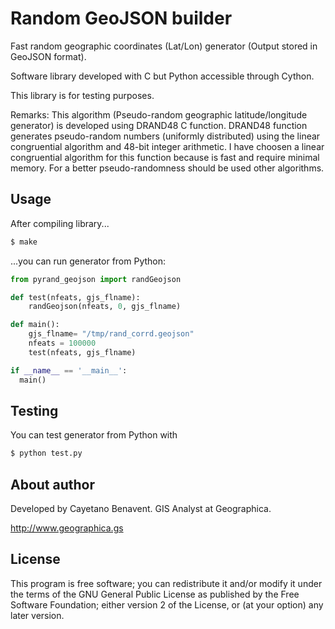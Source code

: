 # Random GeoJSON builder
Fast random geographic coordinates (Lat/Lon) generator (Output stored in GeoJSON format).

Software library developed with C but Python accessible through Cython.

This library is for testing purposes.

Remarks:
This algorithm (Pseudo-random geographic latitude/longitude generator)
is developed using DRAND48 C function. DRAND48 function generates pseudo-random
numbers (uniformly distributed) using the linear congruential algorithm and
48-bit integer arithmetic. I have choosen a linear congruential algorithm for
this function because is fast and require minimal memory. For a better
pseudo-randomness should be used other algorithms.


## Usage
After compiling library...
```bash
$ make
```
...you can run generator from Python:
```python
from pyrand_geojson import randGeojson

def test(nfeats, gjs_flname):
    randGeojson(nfeats, 0, gjs_flname)

def main():
    gjs_flname= "/tmp/rand_corrd.geojson"
    nfeats = 100000
    test(nfeats, gjs_flname)

if __name__ == '__main__':
  main()
```

## Testing
You can test generator from Python with
```bash
$ python test.py
```

## About author
Developed by Cayetano Benavent.
GIS Analyst at Geographica.

http://www.geographica.gs

## License
This program is free software; you can redistribute it and/or modify
it under the terms of the GNU General Public License as published by
the Free Software Foundation; either version 2 of the License, or
(at your option) any later version.

